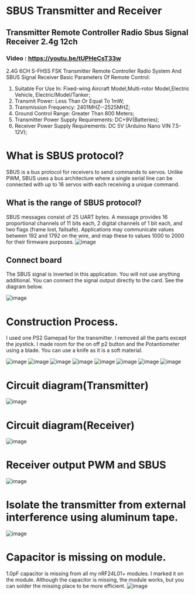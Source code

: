 # SBUS Transmitter and Receiver
## Transmitter Remote Controller Radio Sbus Signal Receiver 2.4g 12ch

### Video : https://youtu.be/tUPHeCsT33w

2.4G 6CH S-FHSS FSK Transmitter Remote Controller Radio System And SBUS Signal Receiver
Basic Parameters Of Remote Control:
1. Suitable For Use In: Fixed-wing Aircraft Model,Multi-rotor Model,Electric Vehicle, Electric/Model/Tanker;
2. Transmit Power: Less Than Or Equal To 1mW;
3. Transmission Frequency: 2401MHZ--2525MHZ;
4. Ground Control Range: Greater Than 800 Meters;
5. Transmitter Power Supply Requirements: DC+9V(Batteries);
6. Receiver Power Supply Requirements: DC 5V (Arduino Nano VIN 7.5-12V);

# What is SBUS protocol?
SBUS is a bus protocol for receivers to send commands to servos. Unlike PWM, SBUS uses a bus architecture where a single serial line can be connected with up to 16 servos with each receiving a unique command.

## What is the range of SBUS protocol?
SBUS messages consist of 25 UART bytes. A message provides 16 proportional channels of 11 bits each, 2 digital channels of 1 bit each, and two flags (frame lost, failsafe). Applications may communicate values between 192 and 1792 on the wire, and map these to values 1000 to 2000 for their firmware purposes.
![image](https://github.com/rizacelik/SBUS-transmitter-and-receiver/assets/19993109/0eb56246-5a30-48aa-ac02-1726b23f2328)

## Connect board
The SBUS signal is inverted in this application. You will not use anything additional. You can connect the signal output directly to the card. See the diagram below.

![image](https://github.com/rizacelik/SBUS-transmitter-and-receiver/assets/19993109/b14b7234-91fa-4e99-82b9-af1b4a22271d)


# Construction Process.
I used one PS2 Gamepad for the transmitter. I removed all the parts except the joystick. I made room for the on off p2 button and the Potantiometer using a blade. You can use a knife as it is a soft material.

![image](https://github.com/rizacelik/SBUS-transmitter-and-receiver/assets/19993109/cfb93903-9ff7-4c1e-bff0-d0dfb2c9a441)
![image](https://github.com/rizacelik/SBUS-transmitter-and-receiver/assets/19993109/62a7e5e6-70df-48ab-90a4-9045b1f5b3c2)
![image](https://github.com/rizacelik/SBUS-transmitter-and-receiver/assets/19993109/7e43b134-5977-4e9d-ab32-b30a462bc662)
![image](https://github.com/rizacelik/SBUS-transmitter-and-receiver/assets/19993109/1706f378-15e7-4cc8-b85f-856cd72cdb8a)
![image](https://github.com/rizacelik/SBUS-transmitter-and-receiver/assets/19993109/290a4d3c-28d3-4b65-94bc-1b24e161d523)
![image](https://github.com/rizacelik/SBUS-transmitter-and-receiver/assets/19993109/2a4ed7e5-695d-4b16-8acd-ebba42d7e795)
![image](https://github.com/rizacelik/SBUS-transmitter-and-receiver/assets/19993109/ca68c25e-8212-4bf1-9b58-72810b6dfe16)
![image](https://github.com/rizacelik/SBUS-transmitter-and-receiver/assets/19993109/42523d89-ead9-4b09-9566-459e62e32319)

# Circuit diagram(Transmitter)

![image](https://github.com/rizacelik/SBUS-transmitter-and-receiver/assets/19993109/6389fb37-6df7-4cd9-9339-618c84be0531)


# Circuit diagram(Receiver)

![image](https://github.com/rizacelik/SBUS-transmitter-and-receiver/assets/19993109/b3b49363-efca-4b80-9fa0-e937e864ce38)

# Receiver output PWM and SBUS
![image](https://github.com/rizacelik/SBUS-transmitter-and-receiver/assets/19993109/a1384db6-a168-4dd8-8b07-14f783343456)


# Isolate the transmitter from external interference using aluminum tape.
![image](https://github.com/rizacelik/SBUS-transmitter-and-receiver/assets/19993109/81c78719-67fd-489f-917a-1c8c0b87591b)

# Capacitor is missing on module.
1.0pF capacitor is missing from all my nRF24L01+ modules. I marked it on the module. Although the capacitor is missing, the module works, but you can solder the missing place to be more efficient.
![image](https://github.com/rizacelik/SBUS-transmitter-and-receiver/assets/19993109/1c4463d0-8013-40fd-86b2-a10ec71f587d)


